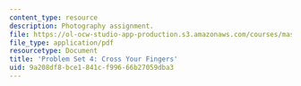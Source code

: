 ```yaml
---
content_type: resource
description: Photography assignment.
file: https://ol-ocw-studio-app-production.s3.amazonaws.com/courses/mas-961-numeric-photography-fall-1998/9a208df8bce1841cf99666b27059dba3_ps4.pdf
file_type: application/pdf
resourcetype: Document
title: 'Problem Set 4: Cross Your Fingers'
uid: 9a208df8-bce1-841c-f996-66b27059dba3
---
```

